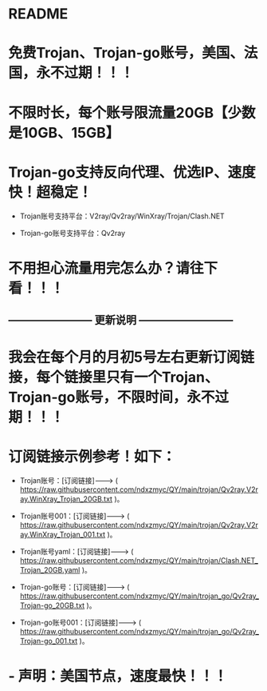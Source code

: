# README

# 免费Trojan、Trojan-go账号，美国、法国，永不过期！！！

# 不限时长，每个账号限流量20GB【少数是10GB、15GB】

# Trojan-go支持反向代理、优选IP、速度快！超稳定！

- Trojan账号支持平台：V2ray/Qv2ray/WinXray/Trojan/Clash.NET

- Trojan-go账号支持平台：Qv2ray

# 不用担心流量用完怎么办？请往下看！！！

## ———————— 更新说明 —————————

# 我会在每个月的月初5号左右更新订阅链接，每个链接里只有一个Trojan、Trojan-go账号，不限时间，永不过期！！！

# 订阅链接示例参考！如下：

- Trojan账号：[订阅链接]---> ( https://raw.githubusercontent.com/ndxzmyc/QY/main/trojan/Qv2ray.V2ray.WinXray_Trojan_20GB.txt )。

- Trojan账号001：[订阅链接]---> ( https://raw.githubusercontent.com/ndxzmyc/QY/main/trojan/Qv2ray.V2ray.WinXray_Trojan_001.txt )。

- Trojan账号yaml：[订阅链接]---> ( https://raw.githubusercontent.com/ndxzmyc/QY/main/trojan/Clash.NET_Trojan_20GB.yaml )。

- Trojan-go账号：[订阅链接]---> ( https://raw.githubusercontent.com/ndxzmyc/QY/main/trojan_go/Qv2ray_Trojan-go_20GB.txt )。

- Trojan-go账号001：[订阅链接]---> ( https://raw.githubusercontent.com/ndxzmyc/QY/main/trojan_go/Qv2ray_Trojan-go_001.txt )。

# - 声明：美国节点，速度最快！！！

